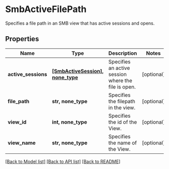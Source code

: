 # SmbActiveFilePath

Specifies a file path in an SMB view that has active sessions and opens.

## Properties
Name | Type | Description | Notes
------------ | ------------- | ------------- | -------------
**active_sessions** | [**[SmbActiveSession], none_type**](SmbActiveSession.md) | Specifies an active session where the file is open. | [optional] 
**file_path** | **str, none_type** | Specifies the filepath in the view. | [optional] 
**view_id** | **int, none_type** | Specifies the id of the View. | [optional] 
**view_name** | **str, none_type** | Specifies the name of the View. | [optional] 

[[Back to Model list]](../README.md#documentation-for-models) [[Back to API list]](../README.md#documentation-for-api-endpoints) [[Back to README]](../README.md)


